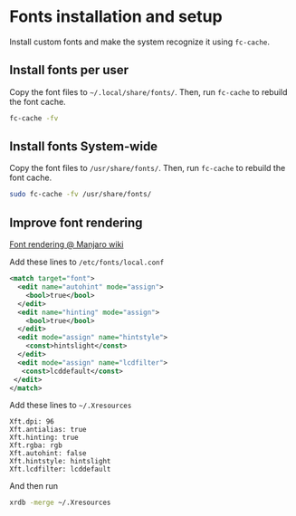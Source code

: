 # Fonts installation and setup


Install custom fonts and make the system recognize it using `fc-cache`.

<!--more-->

## Install fonts per user

Copy the font files to  `~/.local/share/fonts/`. Then, run `fc-cache` to rebuild the font cache.

```bash
fc-cache -fv
```

## Install fonts System-wide

Copy the font files to  `/usr/share/fonts/`. Then, run `fc-cache` to rebuild the font cache.

```bash
sudo fc-cache -fv /usr/share/fonts/
```

## Improve font rendering

[Font rendering @ Manjaro wiki](https://wiki.manjaro.org/index.php/Improve_Font_Rendering)

Add these lines to `/etc/fonts/local.conf`

```xml
<match target="font">
  <edit name="autohint" mode="assign">
    <bool>true</bool>
  </edit>
  <edit name="hinting" mode="assign">
    <bool>true</bool>
  </edit>
  <edit mode="assign" name="hintstyle">
    <const>hintslight</const>
  </edit>
  <edit mode="assign" name="lcdfilter">
   <const>lcddefault</const>
 </edit>
</match>
```

Add these lines to `~/.Xresources`

```
Xft.dpi: 96
Xft.antialias: true
Xft.hinting: true
Xft.rgba: rgb
Xft.autohint: false
Xft.hintstyle: hintslight
Xft.lcdfilter: lcddefault
```

And then run

```bash
xrdb -merge ~/.Xresources
```


